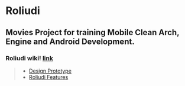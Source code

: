 # Roliudi 

 ## Movies Project for training Mobile Clean Arch, Engine and Android Development.

### Roliudi wiki! [link](https://github.com/flsapucaia/roliudi/wiki)

> * [Design Prototype](https://github.com/flsapucaia/roliudi/wiki/Prot%C3%B3tipo-Design-Base)
> * [Roliudi Features](https://github.com/flsapucaia/roliudi/wiki/Roliudi-Features)
